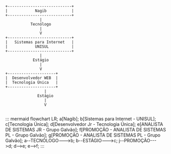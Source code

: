 ```
+----------------------------+
|            Nagib           |
+----------------------------+
               |
           Tecnólogo
               |
               V
+----------------------------+
|   Sistemas para Internet   |
|            UNISUL          |
+----------------------------+
               |
            Estágio
               |
               V
+---------------------+
|  Desenvolvedor WEB  |
|  Tecnologia Única   |
+---------------------+
                 |
              Estágio
                 |
                 V
          
```

::: mermaid
flowchart LR;
a[Nagib];
b[Sistemas para Internet - UNISUL];
c[Tecnologia Única];
d[Desenvolvedor Jr - Tecnologia Única];
e[ANALISTA DE SISTEMAS JR - Grupo Galvão];
f[PROMOÇÃO - ANALISTA DE SISTEMAS PL - Grupo Galvão];
g[PROMOÇÃO - ANALISTA DE SISTEMAS PL - Grupo Galvão];
a--TECNÓLOGO--->b;
b--ESTÁGIO--->c;
j--PROMOÇÃO--->d;
d-->e;
e-->f;
:::
